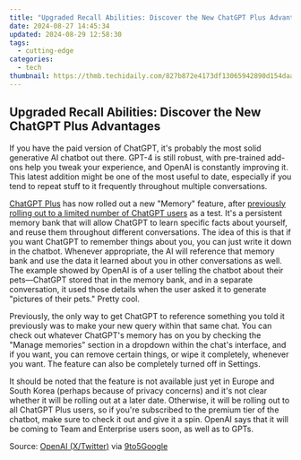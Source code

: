 ```yaml
---
title: "Upgraded Recall Abilities: Discover the New ChatGPT Plus Advantages"
date: 2024-08-27 14:45:34
updated: 2024-08-29 12:58:30
tags:
  - cutting-edge
categories:
  - tech
thumbnail: https://thmb.techidaily.com/827b872e4173df13065942890d154daad888484fdfd2bc619bdcccf2bd014463.jpeg
---
```


## Upgraded Recall Abilities: Discover the New ChatGPT Plus Advantages

If you have the paid version of ChatGPT, it's probably the most solid generative AI chatbot out there. GPT-4 is still robust, with pre-trained add-ons help you tweak your experience, and OpenAI is constantly improving it. This latest addition might be one of the most useful to date, especially if you tend to repeat stuff to it frequently throughout multiple conversations.

[ChatGPT Plus](https://android-location.techidaily.com/in-2024-3-effective-methods-to-fake-gps-location-on-android-for-your-vivo-y78t-drfone-by-drfone-virtual/) has now rolled out a new "Memory" feature, after [previously rolling out to a limited number of ChatGPT users](https://win-howtos.techidaily.com/effortless-remedies-to-tackle-the-0-hurdle-in-updating-windows-successfully/) as a test. It's a persistent memory bank that will allow ChatGPT to learn specific facts about yourself, and reuse them throughout different conversations. The idea of this is that if you want ChatGPT to remember things about you, you can just write it down in the chatbot. Whenever appropriate, the AI will reference that memory bank and use the data it learned about you in other conversations as well. The example showed by OpenAI is of a user telling the chatbot about their pets—ChatGPT stored that in the memory bank, and in a separate conversation, it used those details when the user asked it to generate "pictures of their pets." Pretty cool.

 Previously, the only way to get ChatGPT to reference something you told it previously was to make your new query within that same chat. You can check out whatever ChatGPT's memory has on you by checking the "Manage memories" section in a dropdown within the chat's interface, and if you want, you can remove certain things, or wipe it completely, whenever you want. The feature can also be completely turned off in Settings.

 It should be noted that the feature is not available just yet in Europe and South Korea (perhaps because of privacy concerns) and it's not clear whether it will be rolling out at a later date. Otherwise, it will be rolling out to all ChatGPT Plus users, so if you're subscribed to the premium tier of the chatbot, make sure to check it out and give it a spin. OpenAI says that it will be coming to Team and Enterprise users soon, as well as to GPTs.

 Source: [OpenAI (X/Twitter)](https://twitter.com/OpenAI/status/1784992796669096181) via [9to5Google](https://9to5google.com/2024/04/30/chatgpt-memory-feature/)

<ins class="adsbygoogle"
     style="display:block"
     data-ad-format="autorelaxed"
     data-ad-client="ca-pub-7571918770474297"
     data-ad-slot="1223367746"></ins>



<ins class="adsbygoogle"
     style="display:block"
     data-ad-client="ca-pub-7571918770474297"
     data-ad-slot="8358498916"
     data-ad-format="auto"
     data-full-width-responsive="true"></ins>
